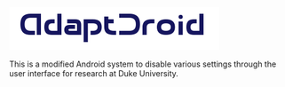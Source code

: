 ![AdaptDroid](adaptdroid_logo.png)

This is a modified Android system to disable various settings through the user interface for research at Duke University.
